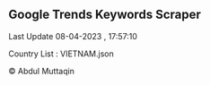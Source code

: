 

## Google Trends Keywords Scraper 
 
Last Update 08-04-2023 , 17:57:10

Country List :
VIETNAM.json



© Abdul Muttaqin 
